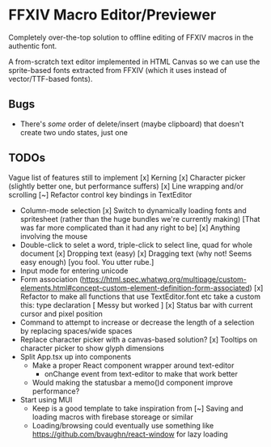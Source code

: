 # FFXIV Macro Editor/Previewer
Completely over-the-top solution to offline editing of FFXIV macros in the authentic font.

A from-scratch text editor implemented in HTML Canvas so we can use the sprite-based fonts
extracted from FFXIV (which it uses instead of vector/TTF-based fonts).
## Bugs
- There's *some* order of delete/insert (maybe clipboard) that doesn't create two undo states, just one

## TODOs
Vague list of features still to implement
[x] Kerning
[x] Character picker (slightly better one, but performance suffers)
[x] Line wrapping and/or scrolling
[~] Refactor control key bindings in TextEditor
- Column-mode selection
[x] Switch to dynamically loading fonts and spritesheet (rather than the huge bundles we're currently making)
  [That was far more complicated than it had any right to be]
[x] Anything involving the mouse
- Double-click to selet a word, triple-click to select line, quad for whole document
[x] Dropping text (easy)
[x] Dragging text (why not! Seems easy enough) [you fool. You utter rube.]
- Input mode for entering unicode
- Form association (https://html.spec.whatwg.org/multipage/custom-elements.html#concept-custom-element-definition-form-associated)
[x] Refactor to make all functions that use TextEditor.font etc take a custom this: type declaration
  [ Messy but worked ]
[x] Status bar with current cursor and pixel position
- Command to attempt to increase or decrease the length of a selection by replacing spaces/wide spaces
- Replace character picker with a canvas-based solution?
[x] Tooltips on character picker to show glyph dimensions
- Split App.tsx up into components
  - Make a proper React component wrapper around text-editor
    - onChange event from text-editor to make that work better
  - Would making the statusbar a memo()d component improve performance?
- Start using MUI
  - Keep is a good template to take inspiration from
[~] Saving and loading macros with firebase storeage or similar
  - Loading/browsing could eventually use something like https://github.com/bvaughn/react-window for lazy loading
